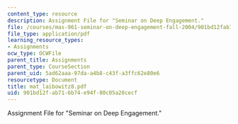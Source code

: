 ```yaml
---
content_type: resource
description: Assignment File for "Seminar on Deep Engagement."
file: /courses/mas-961-seminar-on-deep-engagement-fall-2004/901bd12fab716b74e94f80c05a28cecf_mat_laibowitz8.pdf
file_type: application/pdf
learning_resource_types:
- Assignments
ocw_type: OCWFile
parent_title: Assignments
parent_type: CourseSection
parent_uid: 5ad62aaa-97da-a4b8-c43f-a3ffc62e80e6
resourcetype: Document
title: mat_laibowitz8.pdf
uid: 901bd12f-ab71-6b74-e94f-80c05a28cecf
---
```

Assignment File for "Seminar on Deep Engagement."


